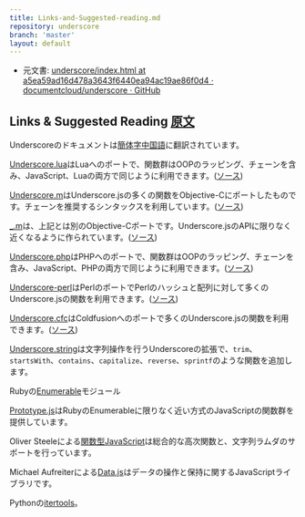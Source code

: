 ```yaml
---
title: Links-and-Suggested-reading.md
repository: underscore
branch: 'master'
layout: default
---
```


+ 元文書: [underscore/index.html at a5ea59ad16d478a3643f6440ea94ac19ae86f0d4 · documentcloud/underscore · GitHub](https://github.com/documentcloud/underscore/blob/a5ea59ad16d478a3643f6440ea94ac19ae86f0d4/index.html "underscore/index.html at a5ea59ad16d478a3643f6440ea94ac19ae86f0d4 · documentcloud/underscore · GitHub")

## Links & Suggested Reading [原文](http://underscorejs.org/#links)

Underscoreのドキュメントは[簡体字中国語](http://learningcn.com/underscore/)に翻訳されています。

[Underscore.lua](http://mirven.github.com/underscore.lua/)はLuaへのポートで、関数群はOOPのラッピング、チェーンを含み、JavaScript、Luaの両方で同じように利用できます。([ソース](https://github.com/mirven/underscore.lua))

[Underscore.m](http://underscorem.org/)はUnderscore.jsの多くの関数をObjective-Cにポートしたものです。チェーンを推奨するシンタックスを利用しています。([ソース](https://github.com/robb/Underscore.m))

[\_.m](http://kmalakoff.github.com/_.m/)は、上記とは別のObjective-Cポートです。Underscore.jsのAPIに限りなく近くなるように作られています。([ソース](https://github.com/kmalakoff/_.m))

[Underscore.php](http://brianhaveri.github.com/Underscore.php/)はPHPへのポートで、関数群はOOPのラッピング、チェーンを含み、JavaScript、PHPの両方で同じように利用できます。([ソース](http://github.com/brianhaveri/Underscore.php))

[Underscore-perl](http://vti.github.com/underscore-perl/)はPerlのポートでPerlのハッシュと配列に対して多くのUnderscore.jsの関数を利用できます。([ソース](https://github.com/vti/underscore-perl/))

[Underscore.cfc](http://russplaysguitar.github.com/UnderscoreCF/)はColdfusionへのポートで多くのUnderscore.jsの関数を利用できます。([ソース](https://github.com/russplaysguitar/underscorecf))

[Underscore.string](https://github.com/edtsech/underscore.string)は文字列操作を行うUnderscoreの拡張で、`trim`、`startsWith`、`contains`、`capitalize`、`reverse`、`sprintf`のような関数を追加します。

Rubyの[Enumerable](http://ruby-doc.org/core-1.9.3/Enumerable.html)モジュール

[Prototype.js](http://www.prototypejs.org/)はRubyのEnumerableに限りなく近い方式のJavaScriptの関数群を提供しています。


Oliver Steeleによる[関数型JavaScript](http://osteele.com/sources/javascript/functional/)は総合的な高次関数と、文字列ラムダのサポートを行っています。

Michael Aufreiterによる[Data.js](http://github.com/michael/data)はデータの操作と保持に関するJavaScriptライブラリです。

Pythonの[itertools](http://docs.python.org/library/itertools.html)。